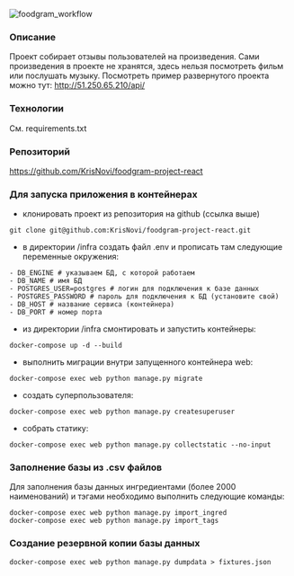 ![foodgram_workflow](https://github.com/KrisNovi/yamdb_final/actions/workflows/foodgram_workflow.yml/badge.svg)
### Описание
Проект собирает отзывы пользователей на произведения. Сами произведения в проекте не хранятся,
здесь нельзя посмотреть фильм или послушать музыку.
Посмотреть пример развернутого проекта можно тут:
http://51.250.65.210/api/
### Технологии
См. requirements.txt
### Репозиторий
https://github.com/KrisNovi/foodgram-project-react

### Для запуска приложения в контейнерах
- клонировать проект из репозитория на github (ссылка выше)
```
git clone git@github.com:KrisNovi/foodgram-project-react.git
```
- в директории /infra создать файл .env и прописать там следующие переменные окружения:
```
- DB_ENGINE # указываем БД, с которой работаем
- DB_NAME # имя БД
- POSTGRES_USER=postgres # логин для подключения к базе данных
- POSTGRES_PASSWORD # пароль для подключения к БД (установите свой)
- DB_HOST # название сервиса (контейнера)
- DB_PORT # номер порта
```
- из директории /infra смонтировать и запустить контейнеры:
```
docker-compose up -d --build
``` 
- выполнить миграции внутри запущенного контейнера web:
```
docker-compose exec web python manage.py migrate
```
- создать суперпользователя:
```
docker-compose exec web python manage.py createsuperuser
```
- собрать статику:
```
docker-compose exec web python manage.py collectstatic --no-input
```
### Заполнение базы из .csv файлов
Для заполнения базы данных ингредиентами (более 2000 наименований) и тэгами необходимо выполнить следующие команды:
```
docker-compose exec web python manage.py import_ingred
docker-compose exec web python manage.py import_tags
```
### Создание резервной копии базы данных
```
docker-compose exec web python manage.py dumpdata > fixtures.json
```

